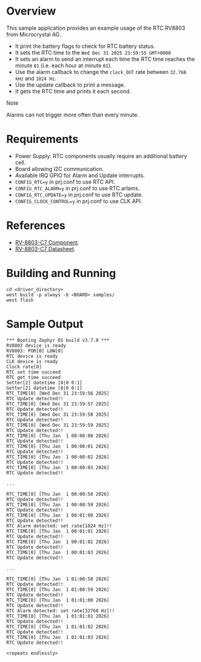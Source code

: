 # Overview

This sample application provides an example usage of the RTC RV8803 from Microcrystal AG.

- It print the battery flags to check for RTC battery status.
- It sets the RTC time to the `Wed Dec 31 2025 23:59:55 GMT+0000`
- It sets an alarm to send an interrupt each time the RTC time reaches the minute `01` (i.e. each hour at minute `01`).
- Use the alarm callback to change the `clock_OUT` rate between `32.768 kHz` and `1024 Hz`.
- Use the update callback to print a message.
- It gets the RTC time and prints it each second.

> [!NOTE]
> Alarms can not trigger more often than every minute.

# Requirements

- Power Supply: RTC components usually require an additional battery cell.
- Board allowing I2C communication.
- Available IRQ GPIO for Alarm and Update interrupts.
- `CONFIG_RTC=y` in prj.conf to use RTC API.
- `CONFIG_RTC_ALARM=y` in prj.conf to use RTC arlams.
- `CONFIG_RTC_UPDATE=y` in prj.conf to use RTC update.
- `CONFIG_CLOCK_CONTROL=y` in prj.conf to use CLK API.

# References

- [RV-8803-C7 Component](https://www.microcrystal.com/fileadmin/Media/Products/RTC/Datasheet/RV-8803-C7.pdf).
- [RV-8803-C7 Datasheet](https://www.microcrystal.com/fileadmin/Media/Products/RTC/App.Manual/RV-8803-C7_App-Manual.pdf).

# Building and Running

```shell
cd <driver_directory>
west build -p always -b <BOARD> samples/
west flash
```

# Sample Output

```shell
*** Booting Zephyr OS build v3.7.0 ***
RV8803 device is ready
RV8803: POR[0] LOW[0]
RTC device is ready
CLK device is ready
Clock rate[0]
RTC set time succeed
RTC get time succeed
Setter[2] datetime [0|0 0:1]
Getter[2] datetime [0|0 0:1]
RTC_TIME[0] [Wed Dec 31 23:59:56 2025]
RTC Update detected!!
RTC_TIME[0] [Wed Dec 31 23:59:57 2025]
RTC Update detected!!
RTC_TIME[0] [Wed Dec 31 23:59:58 2025]
RTC Update detected!!
RTC_TIME[0] [Wed Dec 31 23:59:59 2025]
RTC Update detected!!
RTC_TIME[0] [Thu Jan  1 00:00:00 2026]
RTC Update detected!!
RTC_TIME[0] [Thu Jan  1 00:00:01 2026]
RTC Update detected!!
RTC_TIME[0] [Thu Jan  1 00:00:02 2026]
RTC Update detected!!
RTC_TIME[0] [Thu Jan  1 00:00:03 2026]
RTC Update detected!!

...

RTC_TIME[0] [Thu Jan  1 00:00:58 2026]
RTC Update detected!!
RTC_TIME[0] [Thu Jan  1 00:00:59 2026]
RTC Update detected!!
RTC_TIME[0] [Thu Jan  1 00:01:00 2026]
RTC Update detected!!
RTC Alarm detected: set rate[1024 Hz]!!
RTC_TIME[0] [Thu Jan  1 00:01:01 2026]
RTC Update detected!!
RTC_TIME[0] [Thu Jan  1 00:01:02 2026]
RTC Update detected!!
RTC_TIME[0] [Thu Jan  1 00:01:03 2026]
RTC Update detected!!

...

RTC_TIME[0] [Thu Jan  1 01:00:58 2026]
RTC Update detected!!
RTC_TIME[0] [Thu Jan  1 01:00:59 2026]
RTC Update detected!!
RTC_TIME[0] [Thu Jan  1 01:01:00 2026]
RTC Update detected!!
RTC Alarm detected: set rate[32768 Hz]!!
RTC_TIME[0] [Thu Jan  1 01:01:01 2026]
RTC Update detected!!
RTC_TIME[0] [Thu Jan  1 01:01:02 2026]
RTC Update detected!!
RTC_TIME[0] [Thu Jan  1 01:01:03 2026]
RTC Update detected!!

<repeats endlessly>
```
